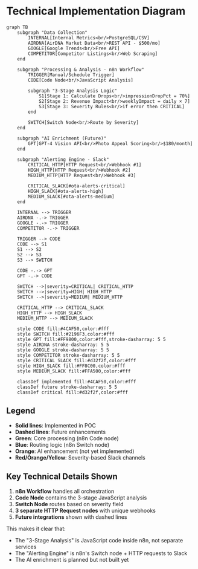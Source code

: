 # Technical Implementation Diagram

```mermaid
graph TB
    subgraph "Data Collection"
        INTERNAL[Internal Metrics<br/>PostgreSQL/CSV]
        AIRDNA[AirDNA Market Data<br/>REST API - $500/mo]
        GOOGLE[Google Trends<br/>Free API]
        COMPETITOR[Competitor Listings<br/>Web Scraping]
    end

    subgraph "Processing & Analysis - n8n Workflow"
        TRIGGER[Manual/Schedule Trigger]
        CODE[Code Node<br/>JavaScript Analysis]
        
        subgraph "3-Stage Analysis Logic"
            S1[Stage 1: Calculate Drops<br/>impressionDropPct = 70%]
            S2[Stage 2: Revenue Impact<br/>weeklyImpact = daily × 7]
            S3[Stage 3: Severity Rules<br/>if error then CRITICAL]
        end
        
        SWITCH[Switch Node<br/>Route by Severity]
    end

    subgraph "AI Enrichment (Future)"
        GPT[GPT-4 Vision API<br/>Photo Appeal Scoring<br/>$180/month]
    end

    subgraph "Alerting Engine - Slack"
        CRITICAL_HTTP[HTTP Request<br/>Webhook #1]
        HIGH_HTTP[HTTP Request<br/>Webhook #2]
        MEDIUM_HTTP[HTTP Request<br/>Webhook #3]
        
        CRITICAL_SLACK[#ota-alerts-critical]
        HIGH_SLACK[#ota-alerts-high]
        MEDIUM_SLACK[#ota-alerts-medium]
    end

    INTERNAL --> TRIGGER
    AIRDNA -.-> TRIGGER
    GOOGLE -.-> TRIGGER
    COMPETITOR -.-> TRIGGER
    
    TRIGGER --> CODE
    CODE --> S1
    S1 --> S2
    S2 --> S3
    S3 --> SWITCH
    
    CODE -.-> GPT
    GPT -.-> CODE
    
    SWITCH -->|severity=CRITICAL| CRITICAL_HTTP
    SWITCH -->|severity=HIGH| HIGH_HTTP
    SWITCH -->|severity=MEDIUM| MEDIUM_HTTP
    
    CRITICAL_HTTP --> CRITICAL_SLACK
    HIGH_HTTP --> HIGH_SLACK
    MEDIUM_HTTP --> MEDIUM_SLACK

    style CODE fill:#4CAF50,color:#fff
    style SWITCH fill:#2196F3,color:#fff
    style GPT fill:#FF9800,color:#fff,stroke-dasharray: 5 5
    style AIRDNA stroke-dasharray: 5 5
    style GOOGLE stroke-dasharray: 5 5
    style COMPETITOR stroke-dasharray: 5 5
    style CRITICAL_SLACK fill:#d32f2f,color:#fff
    style HIGH_SLACK fill:#FF8C00,color:#fff
    style MEDIUM_SLACK fill:#FFA500,color:#fff

    classDef implemented fill:#4CAF50,color:#fff
    classDef future stroke-dasharray: 5 5
    classDef critical fill:#d32f2f,color:#fff
```

## Legend
- **Solid lines**: Implemented in POC
- **Dashed lines**: Future enhancements
- **Green**: Core processing (n8n Code node)
- **Blue**: Routing logic (n8n Switch node)
- **Orange**: AI enhancement (not yet implemented)
- **Red/Orange/Yellow**: Severity-based Slack channels

## Key Technical Details Shown
1. **n8n Workflow** handles all orchestration
2. **Code Node** contains the 3-stage JavaScript analysis
3. **Switch Node** routes based on severity field
4. **3 separate HTTP Request nodes** with unique webhooks
5. **Future integrations** shown with dashed lines

This makes it clear that:
- The "3-Stage Analysis" is JavaScript code inside n8n, not separate services
- The "Alerting Engine" is n8n's Switch node + HTTP requests to Slack
- The AI enrichment is planned but not built yet